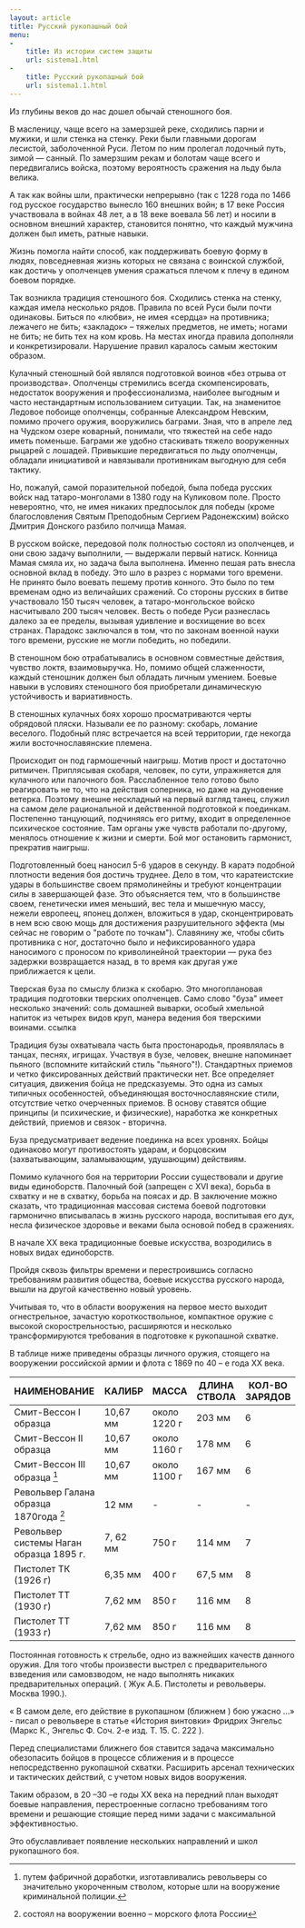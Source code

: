 ```yaml
---
layout: article
title: Русский рукопашный бой
menu: 
- 
    title: Из истории систем защиты
    url: sistema1.html
-
    title: Русский рукопашный бой
    url: sistema1.1.html
---
```


Из глубины веков до нас дошел обычай стеношного боя.

В масленицу, чаще всего на замерзшей реке, сходились парни и мужики, и шли стенка на стенку. Реки были главными дорогам лесистой, заболоченной Руси. Летом по ним пролегал лодочный путь, зимой — санный. По замерзшим рекам и болотам чаще всего и передвигались войска, поэтому  вероятность сражения на льду была велика.

А так как войны шли, практически непрерывно (так  с 1228 года по 1466 год русское государство вынесло 160 внешних войн; в 17 веке Россия участвовала в войнах 48 лет, а в 18 веке воевала 56 лет) и носили в основном внешний характер, становится понятно, что каждый мужчина должен был иметь, ратные навыки.

Жизнь помогла найти способ,  как поддерживать боевую форму в людях, повседневная жизнь которых не связана с воинской службой, как достичь у ополченцев умения сражаться плечом к плечу в едином боевом порядке.

 Так возникла традиция стеношного боя. Сходились стенка на стенку, каждая имела несколько рядов. Правила по всей Руси были почти одинаковы. Биться по «любви», не имея «сердца» на противника; лежачего не бить; «закладок» – тяжелых предметов, не иметь; ногами не бить; не бить тех на ком кровь. На местах иногда правила дополняли и конкретизировали. Нарушение правил каралось самым жестоким образом.

Кулачный стеношный бой являлся подготовкой воинов «без отрыва от производства». Ополченцы стремились всегда скомпенсировать, недостаток вооружения и профессионализма, наиболее выгодным и часто нестандартным использованием ситуации. Так, на знаменитое Ледовое побоище ополченцы, собранные Александром Невским, помимо прочего оружия, вооружились баграми. Зная, что в апреле лед на Чудском озере коварный, понимали, что тяжестей на себе надо иметь поменьше. Баграми же удобно стаскивать тяжело вооруженных рыцарей с лошадей. Привыкшие передвигаться по льду ополченцы, обладали инициативой и навязывали противникам выгодную для себя тактику.

Но, пожалуй, самой поразительной победой, была победа русских войск над татаро-монголами в 1380 году на Куликовом поле. Просто невероятно, что, не имея никаких предпосылок для победы (кроме благословления Святым Преподобным Сергием Радонежским) войско Дмитрия Донского разбило полчища Мамая.

В русском войске, передовой полк полностью состоял из ополченцев, и они свою задачу выполнили, — выдержали первый натиск. Конница Мамая смяла их, но задача была выполнена. Именно пешая рать внесла основной вклад в победу. Это шло в разрез с нормами того времени. Не принято было воевать пешему против конного. Это было по тем временам одно из величайших сражений. Со стороны русских в битве участвовало 150 тысяч человек, а татаро-монгольское войско насчитывало 200 тысяч человек. Весть о победе Руси разнеслась далеко за ее пределы, вызывая удивление и восхищение во всех странах. Парадокс заключался в том, что по законам военной науки того времени, русские не могли победить, но победили.

 В стеношном бою отрабатывались в основном совместные действия, чувство локтя, взаимовыручка. Но, помимо общей слаженности, каждый стеношник должен был обладать личным умением. Боевые навыки в условиях стеношного боя приобретали динамическую устойчивость и вариативность.

В стеношных кулачных боях хорошо просматриваются черты обрядовой пляски. Называли ее по разному: скобарь, ломание веселого. Подобный пляс встречается на всей территории, где некогда жили восточнославянские племена.

Происходит он под гармошечный наигрыш. Мотив прост и достаточно ритмичен. Приплясывая скобаря, человек, по сути, упражняется для кулачного или палочного боя. Расслабленное тело готово было реагировать не то, что на действия соперника, но даже на дуновение ветерка. Поэтому внешне нескладный на первый взгляд танец, служил на самом деле рациональной и действенной подготовкой к поединкам. Постепенно танцующий, подчиняясь его ритму, входит в определенное психическое состояние. Там органы уже чувств работали по-другому, менялось отношение к жизни и смерти. Бой мог остановить гармонист, прекратив наигрыш.

Подготовленный боец наносил 5-6 ударов в секунду. В каратэ подобной плотности ведения боя достичь труднее. Дело в том, что каратеистские удары в большинстве своем прямолинейны и требуют концентрации силы в завершающей фазе. Это объясняется тем, что в большинстве своем, генетически имея меньший, вес тела и мышечную массу, нежели европеец, японец должен, вложиться в удар, сконцентрировать в нем всю свою мощь для достижения разрушительного эффекта (мы сейчас не говорим о "работе по точкам"). Славянину же, чтобы сбить противника с ног, достаточно было и нефиксированного удара наносимого с проносом по криволинейной траектории — рука без задержки возвращается назад, в то время как другая уже приближается к цели.

Тверская 6уза по смыслу близка к скобарю. Это многоплановая традиция подготовки тверских ополченцев. Само слово "буза" имеет несколько значений: соль домашней выварки, особый хмельной напиток из четырех видов круп, манера ведения боя тверскими воинами. ссылка

Традиция бузы охватывала часть быта простонародья, проявлялась в танцах, песнях, игрищах. Участвуя в бузе, человек, внешне напоминает пьяного (вспомните китайский стиль "пьяного"!). Стандартных приемов и четко фиксированных действий практически нет. Все определяет ситуация, движения бойца не предсказуемы. Это одна из самых типичных особенностей, объединяющая восточнославянские стили, отсутствие четко очерченных приемов. В основу ставятся общие принципы (и психические, и физические), наработка же конкретных действий, приемов и связок - вторична.

Буза предусматривает ведение поединка на всех уровнях. Бойцы одинаково могут противостоять ударам, и борцовским (захватывающим, заламывающим, удушающим) действиям.

Помимо кулачного боя на территории России существовали и другие виды единоборств. Палочный бой (запрещен с XVI века), борьба в схватку и не в схватку, борьба на поясах и др. В заключение можно сказать, что традиционная массовая система боевой подготовки гармонично вписывалась в жизнь русского народа, воспитывая его дух, несла физическое здоровье и веками была основой побед в сражениях.

В начале XX века традиционные боевые искусства, возродились в новых видах единоборств.

Пройдя сквозь фильтры времени и перестроившись согласно требованиям развития общества, боевые искусства русского народа, вышли на другой качественно новый уровень.

Учитывая то, что в области вооружения на первое место выходит огнестрельное, зачастую короткоствольное, компактное оружие с высокой скорострельностью, расширяются и несколько трансформируются требования в подготовке к рукопашной схватке.

В таблице ниже приведены образцы личного оружия, стоящего на вооружении российской армии и флота с 1869 по 40 – е года XX века.

НАИМЕНОВАНИЕ                           |КАЛИБР     | МАССА         | ДЛИНА СТВОЛА  |КОЛ-ВО ЗАРЯДОВ
:--------------------------------------|-----------|---------------|---------------|---------------
Смит-Вессон I образца                  | 10,67 мм  | около  1220 г | 203 мм        | 6
Смит-Вессон II образца                 | 10,67 мм  | около  1160 г | 178 мм        | 6
Смит-Вессон III образца [^1]           | 10,67 мм  | около  1100 г | 167 мм        | 6
Револьвер Галана образца 1870года [^2] | 12 мм     | -             | -             | -
Револьвер системы Наган образца 1895 г.| 7, 62 мм  | 750 г         | 114 мм        | 7
Пистолет ТК (1926 г)                   | 6,35 мм   | 400 г         | 67,5 мм       | 8
Пистолет ТТ (1930 г)                   | 7,62 мм   | 850 г         | 116 мм        | 8
Пистолет ТТ (1933 г)                   | 7,62 мм   | 850 г         | 116 мм        | 8

[^1]: путем фабричной доработки, изготавливались револьверы со значительно укороченным стволом, которые шли на вооружение криминальной полиции.

[^2]: состоял на вооружении военно – морского флота России 

Постоянная готовность к стрельбе, одно из важнейших качеств данного оружия. Для того чтобы произвести выстрел с предварительного взведения или самовзводом, не надо выполнять никаких предварительных операций. ( Жук А.Б. Пистолеты и револьверы. Москва 1990.).

« В самом деле, его действие в рукопашном (ближнем ) бою ужасно ...» - писал о револьвере в статье «История винтовки» Фридрих Энгельс (Маркс К., Энгельс Ф. Соч. 2-е изд. Т. 15. С. 222 ). 

Перед специалистами ближнего боя ставится задача максимально обезопасить бойцов в процессе сближения и в процессе непосредственно рукопашной схватки. Расширить арсенал технических и тактических действий, с учетом новых видов вооружения.

Таким образом, в 20 –30 –е годы ХХ века на передний план выходят боевые направления, перестроенные согласно требованиям того времени и решающие стоящие перед ними задачи с максимальной эффективностью.

Это обуславливает появление нескольких направлений и школ рукопашного боя.
